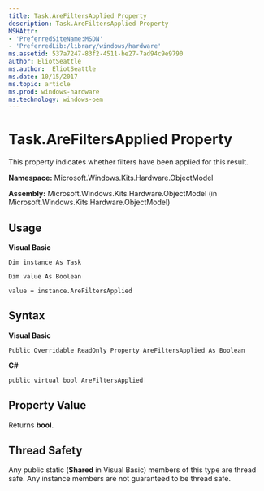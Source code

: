 ```yaml
---
title: Task.AreFiltersApplied Property
description: Task.AreFiltersApplied Property
MSHAttr:
- 'PreferredSiteName:MSDN'
- 'PreferredLib:/library/windows/hardware'
ms.assetid: 537a7247-83f2-4511-be27-7ad94c9e9790
author: EliotSeattle
ms.author:  EliotSeattle
ms.date: 10/15/2017
ms.topic: article
ms.prod: windows-hardware
ms.technology: windows-oem
---
```


# Task.AreFiltersApplied Property


This property indicates whether filters have been applied for this result.

**Namespace:** Microsoft.Windows.Kits.Hardware.ObjectModel

**Assembly:** Microsoft.Windows.Kits.Hardware.ObjectModel (in Microsoft.Windows.Kits.Hardware.ObjectModel)

## <span id="Usage"></span><span id="usage"></span><span id="USAGE"></span>Usage


**Visual Basic**

`Dim instance As Task`

`Dim value As Boolean`

`value = instance.AreFiltersApplied`

## <span id="Syntax"></span><span id="syntax"></span><span id="SYNTAX"></span>Syntax


**Visual Basic**

`Public Overridable ReadOnly Property AreFiltersApplied As Boolean`

**C#**

`public virtual bool AreFiltersApplied`

## <span id="Property_Value"></span><span id="property_value"></span><span id="PROPERTY_VALUE"></span>Property Value


Returns **bool**.

## <span id="Thread_Safety"></span><span id="thread_safety"></span><span id="THREAD_SAFETY"></span>Thread Safety


Any public static (**Shared** in Visual Basic) members of this type are thread safe. Any instance members are not guaranteed to be thread safe.

 

 







